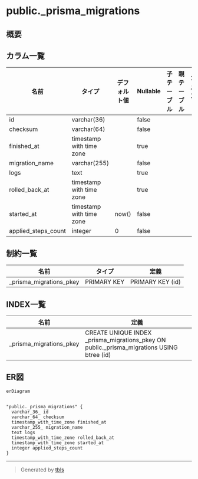 # public._prisma_migrations

## 概要

## カラム一覧

| 名前 | タイプ | デフォルト値 | Nullable | 子テーブル | 親テーブル | コメント |
| ---- | ------ | ------------ | -------- | ---------- | ---------- | -------- |
| id | varchar(36) |  | false |  |  |  |
| checksum | varchar(64) |  | false |  |  |  |
| finished_at | timestamp with time zone |  | true |  |  |  |
| migration_name | varchar(255) |  | false |  |  |  |
| logs | text |  | true |  |  |  |
| rolled_back_at | timestamp with time zone |  | true |  |  |  |
| started_at | timestamp with time zone | now() | false |  |  |  |
| applied_steps_count | integer | 0 | false |  |  |  |

## 制約一覧

| 名前 | タイプ | 定義 |
| ---- | ---- | ---------- |
| _prisma_migrations_pkey | PRIMARY KEY | PRIMARY KEY (id) |

## INDEX一覧

| 名前 | 定義 |
| ---- | ---------- |
| _prisma_migrations_pkey | CREATE UNIQUE INDEX _prisma_migrations_pkey ON public._prisma_migrations USING btree (id) |

## ER図

```mermaid
erDiagram


"public._prisma_migrations" {
  varchar_36_ id
  varchar_64_ checksum
  timestamp_with_time_zone finished_at
  varchar_255_ migration_name
  text logs
  timestamp_with_time_zone rolled_back_at
  timestamp_with_time_zone started_at
  integer applied_steps_count
}
```

---

> Generated by [tbls](https://github.com/k1LoW/tbls)
